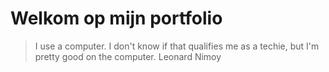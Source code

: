 # Welkom op mijn portfolio

> I use a computer. I don't know if that qualifies me as a techie, but I'm pretty good on the computer.
Leonard Nimoy


 


